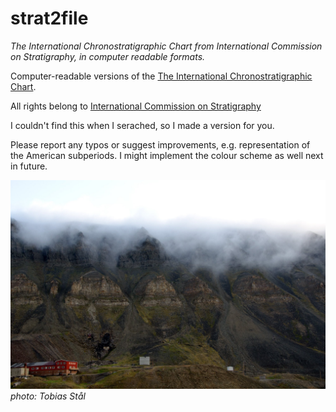 # strat2file

_The International Chronostratigraphic Chart from International Commission on Stratigraphy, in computer readable formats._

Computer-readable versions of the [The International Chronostratigraphic Chart](http://www.stratigraphy.org/ICSchart/ChronostratChart2018-08.jpg). 

All rights belong to [International Commission on Stratigraphy](http://www.stratigraphy.org)

I couldn't find this when I serached, so I made a version for you. 

Please report any typos or suggest improvements, e.g. representation of the American subperiods. I might implement the colour scheme as well next in future.

![Stratigraphy, Svalbard](https://github.com/TobbeTripitaka/strat2file/blob/master/fig/strat_img.jpg?raw=true)
_photo: Tobias Stål_
